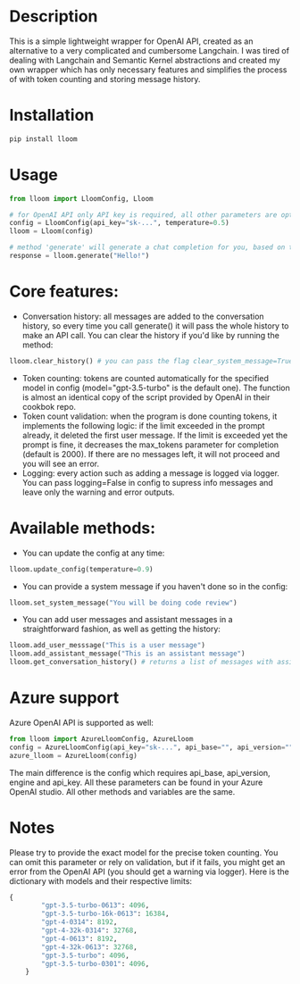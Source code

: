 # Description
This is a simple lightweight wrapper for OpenAI API, created as an alternative to a very complicated and cumbersome Langchain. I was tired of dealing with Langchain and Semantic Kernel abstractions and created my own wrapper which has only necessary features and simplifies the process of with token counting and storing message history. 

# Installation
```bash
pip install lloom
```

# Usage
```python
from lloom import LloomConfig, Lloom

# for OpenAI API only API key is required, all other parameters are optional. Config is managed via Pydantic, therefore you will get an error if some parameters don't adhere to their standards
config = LloomConfig(api_key="sk-...", temperature=0.5)
lloom = Lloom(config)

# method 'generate' will generate a chat completion for you, based on the prompt
response = lloom.generate("Hello!")
```

# Core features: 
- Conversation history: all messages are added to the conversation history, so every time you call generate() it will pass the whole history to make an API call. You can clear the history if you'd like by running the method:
```python
lloom.clear_history() # you can pass the flag clear_system_message=True if you want to delete the system message too
```
- Token counting: tokens are counted automatically for the specified model in config (model="gpt-3.5-turbo" is the default one). The function is almost an identical copy of the script provided by OpenAI in their cookbok repo.
- Token count validation: when the program is done counting tokens, it implements the following logic: if the limit exceeded in the prompt already, it deleted the first user message. If the limit is exceeded yet the prompt is fine, it decreases the max_tokens parameter for completion (default is 2000). If there are no messages left, it will not proceed and you will see an error.
- Logging: every action such as adding a message is logged via logger. You can pass logging=False in config to supress info messages and leave only the warning and error outputs. 

# Available methods: 
- You can update the config at any time:
```python
lloom.update_config(temperature=0.9)
```
- You can provide a system message if you haven't done so in the config:
```python
lloom.set_system_message("You will be doing code review")
```
- You can add user messages and assistant messages in a straightforward fashion, as well as getting the history:
```python
lloom.add_user_messsage("This is a user message")
lloom.add_assistant_message("This is an assistant message")
lloom.get_conversation_history() # returns a list of messages with assigned roles
```
# Azure support
Azure OpenAI API is supported as well: 
```python
from lloom import AzureLloomConfig, AzureLloom
config = AzureLloomConfig(api_key="sk-...", api_base="", api_version="", engine="")
azure_lloom = AzureLloom(config)
```
The main difference is the config which requires api_base, api_version, engine and api_key. All these parameters can be found in your Azure OpenAI studio. All other methods and variables are the same. 

# Notes 
Please try to provide the exact model for the precise token counting. You can omit this parameter or rely on validation, but if it fails, you might get an error from the OpenAI API (you should get a warning via logger). Here is the dictionary with models and their respective limits: 
```python
{
        "gpt-3.5-turbo-0613": 4096,
        "gpt-3.5-turbo-16k-0613": 16384,
        "gpt-4-0314": 8192,
        "gpt-4-32k-0314": 32768,
        "gpt-4-0613": 8192,
        "gpt-4-32k-0613": 32768,
        "gpt-3.5-turbo": 4096,
        "gpt-3.5-turbo-0301": 4096,
    }
```
